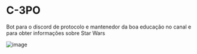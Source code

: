 # C-3PO
Bot para o discord de protocolo e mantenedor da boa educação no canal e para obter informações sobre Star Wars

![image](https://user-images.githubusercontent.com/127126571/223203133-ac4b25a2-03af-432e-9246-95c912aa2c75.png)
